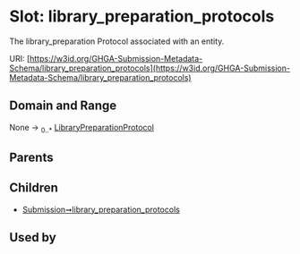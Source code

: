 
# Slot: library_preparation_protocols


The library_preparation Protocol associated with an entity.

URI: [https://w3id.org/GHGA-Submission-Metadata-Schema/library_preparation_protocols](https://w3id.org/GHGA-Submission-Metadata-Schema/library_preparation_protocols)


## Domain and Range

None &#8594;  <sub>0..\*</sub> [LibraryPreparationProtocol](LibraryPreparationProtocol.md)

## Parents


## Children

 *  [Submission➞library_preparation_protocols](Submission_library_preparation_protocols.md)

## Used by

